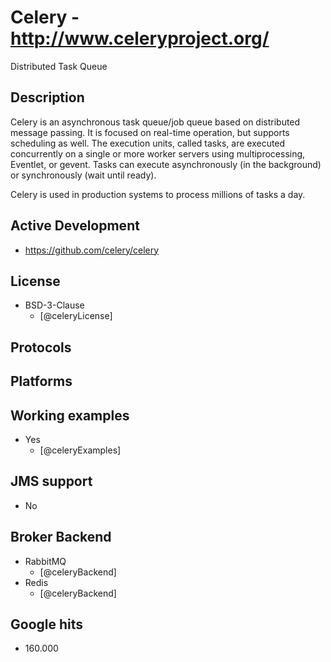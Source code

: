 # Celery - http://www.celeryproject.org/
Distributed Task Queue


## Description
Celery is an asynchronous task queue/job queue based on distributed message passing. It is focused on real-time operation, but supports scheduling as well.
The execution units, called tasks, are executed concurrently on a single or more worker servers using multiprocessing, Eventlet, or gevent. Tasks can execute asynchronously (in the background) or synchronously (wait until ready).

Celery is used in production systems to process millions of tasks a day.


## Active Development
- https://github.com/celery/celery


## License
- BSD-3-Clause
    - [@celeryLicense]


## Protocols


## Platforms


## Working examples
- Yes
    - [@celeryExamples]


## JMS support
- No


## Broker Backend
- RabbitMQ
    - [@celeryBackend]
- Redis
    - [@celeryBackend]


## Google hits
- 160.000
